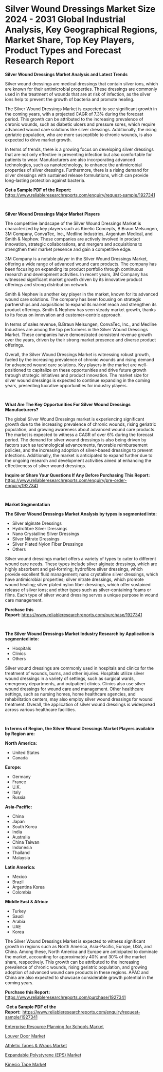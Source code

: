 <p><h1>Silver Wound Dressings Market Size 2024 - 2031 Global Industrial Analysis, Key Geographical Regions, Market Share, Top Key Players, Product Types and Forecast Research Report</h1></p><p><strong>Silver Wound Dressings Market Analysis and Latest Trends</strong></p>
<p><p>Silver wound dressings are medical dressings that contain silver ions, which are known for their antimicrobial properties. These dressings are commonly used in the treatment of wounds that are at risk of infection, as the silver ions help to prevent the growth of bacteria and promote healing.</p><p>The Silver Wound Dressings Market is expected to see significant growth in the coming years, with a projected CAGR of 7.3% during the forecast period. This growth can be attributed to the increasing prevalence of chronic wounds, such as diabetic ulcers and pressure sores, which require advanced wound care solutions like silver dressings. Additionally, the rising geriatric population, who are more susceptible to chronic wounds, is also expected to drive market growth.</p><p>In terms of trends, there is a growing focus on developing silver dressings that are not only effective in preventing infection but also comfortable for patients to wear. Manufacturers are also incorporating advanced technologies, such as nanotechnology, to enhance the antimicrobial properties of silver dressings. Furthermore, there is a rising demand for silver dressings with sustained release formulations, which can provide long-lasting protection against bacteria.</p></p>
<p><strong>Get a Sample PDF of the Report:&nbsp;</strong> <a href="https://www.reliableresearchreports.com/enquiry/request-sample/1927341">https://www.reliableresearchreports.com/enquiry/request-sample/1927341</a></p>
<p>&nbsp;</p>
<p><strong>Silver Wound Dressings Major Market Players</strong></p>
<p><p>The competitive landscape of the Silver Wound Dressings Market is characterized by key players such as Kinetic Concepts, B.Braun Melsungen, 3M Company, ConvaTec, Inc., Medline Industries, Argentum Medical, and Smith & Nephew. These companies are actively involved in product innovation, strategic collaborations, and mergers and acquisitions to strengthen their market presence and gain a competitive edge.</p><p>3M Company is a notable player in the Silver Wound Dressings Market, offering a wide range of advanced wound care products. The company has been focusing on expanding its product portfolio through continuous research and development activities. In recent years, 3M Company has witnessed significant market growth driven by its innovative product offerings and strong distribution network.</p><p>Smith & Nephew is another key player in the market, known for its advanced wound care solutions. The company has been focusing on strategic partnerships and acquisitions to expand its market reach and strengthen its product offerings. Smith & Nephew has seen steady market growth, thanks to its focus on innovation and customer-centric approach.</p><p>In terms of sales revenue, B.Braun Melsungen, ConvaTec, Inc., and Medline Industries are among the top performers in the Silver Wound Dressings Market. These companies have demonstrated consistent revenue growth over the years, driven by their strong market presence and diverse product offerings.</p><p>Overall, the Silver Wound Dressings Market is witnessing robust growth, fueled by the increasing prevalence of chronic wounds and rising demand for advanced wound care solutions. Key players in the market are well-positioned to capitalize on these opportunities and drive future growth through strategic initiatives and product innovation. The market size for silver wound dressings is expected to continue expanding in the coming years, presenting lucrative opportunities for industry players.</p></p>
<p>&nbsp;</p>
<p><strong>What Are The Key Opportunities For Silver Wound Dressings Manufacturers?</strong></p>
<p><p>The global Silver Wound Dressings market is experiencing significant growth due to the increasing prevalence of chronic wounds, rising geriatric population, and growing awareness about advanced wound care products. The market is expected to witness a CAGR of over 6% during the forecast period. The demand for silver wound dressings is also being driven by factors such as technological advancements, favorable reimbursement policies, and the increasing adoption of silver-based dressings to prevent infections. Additionally, the market is anticipated to expand further due to the ongoing research and development activities aimed at enhancing the effectiveness of silver wound dressings.</p></p>
<p><strong>Inquire or Share Your Questions If Any Before Purchasing This Report:</strong> <a href="https://www.reliableresearchreports.com/enquiry/pre-order-enquiry/1927341">https://www.reliableresearchreports.com/enquiry/pre-order-enquiry/1927341</a></p>
<p>&nbsp;</p>
<p><strong>Market Segmentation</strong></p>
<p><strong>The Silver Wound Dressings Market Analysis by types is segmented into:</strong></p>
<p><ul><li>Silver alginate Dressings</li><li>Hydrofibre Silver Dressings</li><li>Nano Crystalline Silver Dressings</li><li>Silver Nitrate Dressings</li><li>Silver Plated Nylon Fiber Dressings</li><li>Others</li></ul></p>
<p><p>Silver wound dressings market offers a variety of types to cater to different wound care needs. These types include silver alginate dressings, which are highly absorbent and gel-forming; hydrofibre silver dressings, which provide excellent fluid management; nano crystalline silver dressings, which have antimicrobial properties; silver nitrate dressings, which promote wound healing; silver plated nylon fiber dressings, which offer sustained release of silver ions; and other types such as silver-containing foams or films. Each type of silver wound dressing serves a unique purpose in wound care management.</p></p>
<p><strong>Purchase this Report:&nbsp;</strong><a href="https://www.reliableresearchreports.com/purchase/1927341">https://www.reliableresearchreports.com/purchase/1927341</a></p>
<p>&nbsp;</p>
<p><strong>The Silver Wound Dressings Market Industry Research by Application is segmented into:</strong></p>
<p><ul><li>Hospitals</li><li>Clinics</li><li>Others</li></ul></p>
<p><p>Silver wound dressings are commonly used in hospitals and clinics for the treatment of wounds, burns, and other injuries. Hospitals utilize silver wound dressings in a variety of settings, such as surgical wards, emergency departments, and outpatient clinics. Clinics also use silver wound dressings for wound care and management. Other healthcare settings, such as nursing homes, home healthcare agencies, and rehabilitation centers, may also employ silver wound dressings for wound treatment. Overall, the application of silver wound dressings is widespread across various healthcare facilities.</p></p>
<p>&nbsp;</p>
<p><strong>In terms of Region, the Silver Wound Dressings Market Players available by Region are:</strong></p>
<p>
    <p> <strong> North America: </strong>
        <ul>
            <li>United States</li>
            <li>Canada</li>
        </ul>
        </p> 
    <p> <strong> Europe: </strong>
        <ul>
            <li>Germany</li>
            <li>France</li>
            <li>U.K.</li>
            <li>Italy</li>
            <li>Russia</li>
        </ul>
        </p> 
    <p> <strong> Asia-Pacific: </strong>
        <ul>
            <li>China</li>
            <li>Japan</li>
            <li>South Korea</li>
            <li>India</li>
            <li>Australia</li>
            <li>China Taiwan</li>
            <li>Indonesia</li>
            <li>Thailand</li>
            <li>Malaysia</li>
        </ul>
        </p> 
    <p> <strong> Latin America: </strong>
        <ul>
            <li>Mexico</li>
            <li>Brazil</li>
            <li>Argentina Korea</li>
            <li>Colombia</li>
        </ul>
        </p> 
    <p> <strong> Middle East & Africa: </strong>
        <ul>
            <li>Turkey</li>
            <li>Saudi</li>
            <li>Arabia</li>
            <li>UAE</li>
            <li>Korea</li>
        </ul>
    </p>
    </p>
<p><p>The Silver Wound Dressings Market is expected to witness significant growth in regions such as North America, Asia-Pacific, Europe, USA, and China. Among these, North America and Europe are anticipated to dominate the market, accounting for approximately 40% and 30% of the market share, respectively. This growth can be attributed to the increasing prevalence of chronic wounds, rising geriatric population, and growing adoption of advanced wound care products in these regions. APAC and China are also expected to showcase considerable growth potential in the coming years.</p></p>
<p><strong>Purchase this Report: </strong><a href="https://www.reliableresearchreports.com/purchase/1927341">https://www.reliableresearchreports.com/purchase/1927341</a></p>
<p>&nbsp;<strong>Get a Sample PDF of the Report:&nbsp;&nbsp;</strong><a href="https://www.reliableresearchreports.com/enquiry/request-sample/1927341">https://www.reliableresearchreports.com/enquiry/request-sample/1927341</a></p>
<p><strong></strong></p>
<p><p><a href="https://skillful-vermicelli-b89.notion.site/Decoding-the-Enterprise-Resource-Planning-for-Schools-Market-A-Deep-Dive-into-the-Latest-Market-Tre-d572838cb90e46898b94f1743af7669f">Enterprise Resource Planning for Schools Market</a></p><p><a href="https://view.publitas.com/reportprime-1/louver-door-market-size-global-industry-overview-market-segmentation-and-forecast-2024-to-2031/">Louver Door Market</a></p><p><a href="https://github.com/brentleyjimmiealvaradoz4l1rea/Market-Research-Report-List-1/blob/main/athletic-tapes-wraps-market.md">Athletic Tapes & Wraps Market</a></p><p><a href="https://simplistic-meeting-7ee.notion.site/Expandable-Polystyrene-EPS-Market-Provides-a-Comprehensive-Analysis-Including-a-Macro-Overview-of--7829ac97bcb84077bfb03f345ed609ad">Expandable Polystyrene (EPS) Market</a></p><p><a href="https://github.com/eeaveuhhh/Market-Research-Report-List-1/blob/main/kinesio-tape-market.md">Kinesio Tape Market</a></p></p>